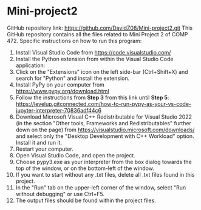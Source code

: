 # Mini-project2
GitHub repository link: https://github.com/DavidZ08/Mini-project2.git
This GitHub repository contains all the files related to Mini Project 2 of COMP 472.
Specific instructions on how to run this program:
1. Install Visual Studio Code from https://code.visualstudio.com/
2. Install the Python extension from within the Visual Studio Code application:
3. Click on the "Extensions" icon on the left side-bar (Ctrl+Shift+X) and search for "Python" and install the extension.
4. Install PyPy on your computer from https://www.pypy.org/download.html
5. Follow the instructions from **Step 3** from this link until **Step 5**: https://levelup.gitconnected.com/how-to-run-pypy-as-your-vs-code-jupyter-interpreter-70836adf44c6
6. Download Microsoft Visual C++ Redistributable for Visual Studio 2022 (in the section "Other tools, Frameworks and Redistributables" further down on the page) from https://visualstudio.microsoft.com/downloads/ and select only the "Desktop Development with C++ Workload" option. Install it and run it.
7. Restart your computer.
8. Open Visual Studio Code, and open the project.
9. Choose pypy3.exe as your interpreter from the box dialog towards the top of the window, or on the bottom-left of the window.
10. If you want to start without any .txt files, delete all .txt files found in this project.
11. In the "Run" tab on the upper-left corner of the window, select "Run without debugging" or use Ctrl+F5.
12. The output files should be found within the project files.
